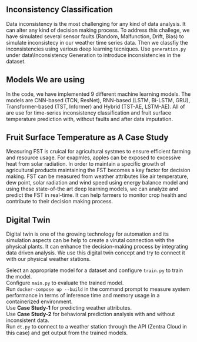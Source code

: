 ## Inconsistency Classification
Data inconsistency is the most challenging for any kind of data analysis. It can alter any kind of decision making process. To address this challege, we have simulated several sensor faults (Random, Malfunction, Drift, Bias) to simulate inconsistecy in our weather time series data. Then we classfiy the inconsistencies using various deep learning tecniques. Use `generation.py` under data\Inconsistency Generation to introduce inconsistencies in the dataset.


## Models We are using
In the code, we have implemented 9 different machine learning models. The models are CNN-based (TCN, ResNet), RNN-based (LSTM, Bi-LSTM, GRU), Transformer-based (TST, Informer) and Hybrid (TST-AE, LSTM-AE). All of are use for time-series inconsistency classification and fruit surface temperature prediction with, without faults and after data imputation. 

## Fruit Surface Temperature as A Case Study
Measuring FST is cruical for agricultural systmes to ensure efficient farming and resource usage. For exapmles, apples can be exposed to excessive heat from solar radiation. In order to maintain a specific growth of agricultural products maintaining the FST becomes a key factor for decision making. FST can be measured from weather attributes like air temperature, dew point, solar radiation and wind speed using energy balance model and using these state-of-the art deep learning models, we can analyze and predict the FST in real-time. It can help farmers to monitor crop health and contribute to their decision making process.

## Digital Twin
Digital twin is one of the growing technology for automation and its simulation aspects can be help to create a virutal connection with the physical plants. It can enhance the decision-making process by integrating data driven analysis. We use this digital twin concept and try to connect it with our physical weather stations.

Select an appropriate model for a dataset and configure `train.py` to train the model.  
Configure `main.py` to evaluate the trained model.  
Run `docker-compose up --build` in the command prompt to measure system performance in terms of inference time and memory usage in a containerized environment.  
Use **Case Study-1** for predicting weather attributes.  
Use **Case Study-2** for behavioral prediction analysis with and without inconsistent data.  
Run `dt.py` to connect to a weather station through the API (Zentra Cloud in this case) and get output from the trained models.  

